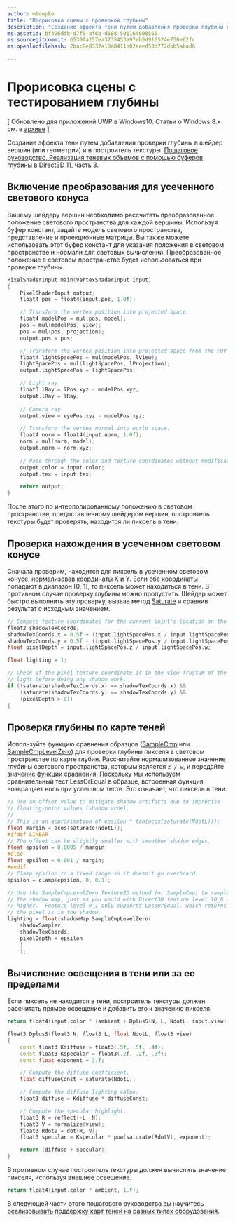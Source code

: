 ```yaml
---
author: mtoepke
title: "Прорисовка сцены с проверкой глубины"
description: "Создание эффекта тени путем добавления проверки глубины в шейдер вершин (или геометрии) и в построитель текстуры."
ms.assetid: bf496dfb-d7f5-af6b-d588-501164608560
ms.sourcegitcommit: 6530fa257ea3735453a97eb5d916524e750e62fc
ms.openlocfilehash: 2bac8e8337a10a8411b02eeed53d772dbb5abad6

---
```


# Прорисовка сцены с тестированием глубины


\[ Обновлено для приложений UWP в Windows10. Статьи о Windows 8.x см. в [архиве](http://go.microsoft.com/fwlink/p/?linkid=619132) \]


Создание эффекта тени путем добавления проверки глубины в шейдер вершин (или геометрии) и в построитель текстуры. [Пошаговое руководство. Реализация теневых объемов с помощью буферов глубины в Direct3D 11](implementing-depth-buffers-for-shadow-mapping.md), часть 3.

## Включение преобразования для усеченного светового конуса


Вашему шейдеру вершин необходимо рассчитать преобразованное положение светового пространства для каждой вершины. Используя буфер констант, задайте модель светового пространства, представление и проекционные матрицы. Вы также можете использовать этот буфер констант для указания положения в световом пространстве и нормали для световых вычислений. Преобразованное положение в световом пространстве будет использоваться при проверке глубины.

```cpp
PixelShaderInput main(VertexShaderInput input)
{
    PixelShaderInput output;
    float4 pos = float4(input.pos, 1.0f);

    // Transform the vertex position into projected space.
    float4 modelPos = mul(pos, model);
    pos = mul(modelPos, view);
    pos = mul(pos, projection);
    output.pos = pos;

    // Transform the vertex position into projected space from the POV of the light.
    float4 lightSpacePos = mul(modelPos, lView);
    lightSpacePos = mul(lightSpacePos, lProjection);
    output.lightSpacePos = lightSpacePos;

    // Light ray
    float3 lRay = lPos.xyz - modelPos.xyz;
    output.lRay = lRay;
    
    // Camera ray
    output.view = eyePos.xyz - modelPos.xyz;

    // Transform the vertex normal into world space.
    float4 norm = float4(input.norm, 1.0f);
    norm = mul(norm, model);
    output.norm = norm.xyz;
    
    // Pass through the color and texture coordinates without modification.
    output.color = input.color;
    output.tex = input.tex;

    return output;
}
```

После этого по интерполированному положению в световом пространстве, предоставленному шейдером вершин, построитель текстуры будет проверять, находится ли пиксель в тени.

## Проверка нахождения в усеченном световом конусе


Сначала проверим, находится для пиксель в усеченном световом конусе, нормализовав координаты X и Y. Если обе координаты попадают в диапазон \[0, 1\], то пиксель может находиться в тени. В противном случае проверку глубины можно пропустить. Шейдер может быстро выполнить эту проверку, вызвав метод [Saturate](https://msdn.microsoft.com/library/windows/desktop/hh447231) и сравнив результат с исходным значением.

```cpp
// Compute texture coordinates for the current point's location on the shadow map.
float2 shadowTexCoords;
shadowTexCoords.x = 0.5f + (input.lightSpacePos.x / input.lightSpacePos.w * 0.5f);
shadowTexCoords.y = 0.5f - (input.lightSpacePos.y / input.lightSpacePos.w * 0.5f);
float pixelDepth = input.lightSpacePos.z / input.lightSpacePos.w;

float lighting = 1;

// Check if the pixel texture coordinate is in the view frustum of the 
// light before doing any shadow work.
if ((saturate(shadowTexCoords.x) == shadowTexCoords.x) &&
    (saturate(shadowTexCoords.y) == shadowTexCoords.y) &&
    (pixelDepth > 0))
{
```

## Проверка глубины по карте теней


Используйте функцию сравнения образцов ([SampleCmp](https://msdn.microsoft.com/library/windows/desktop/bb509696) или [SampleCmpLevelZero](https://msdn.microsoft.com/library/windows/desktop/bb509697)) для проверки глубины пикселя в световом пространстве по карте глубин. Рассчитайте нормализованное значение глубины светового пространства, которым является `z / w`, и передайте значение функции сравнения. Поскольку мы используем сравнительный тест LessOrEqual в образце, встроенная функция возвращает ноль при успешном тесте. Это означает, что пиксель в тени.

```cpp
// Use an offset value to mitigate shadow artifacts due to imprecise 
// floating-point values (shadow acne).
//
// This is an approximation of epsilon * tan(acos(saturate(NdotL))):
float margin = acos(saturate(NdotL));
#ifdef LINEAR
// The offset can be slightly smaller with smoother shadow edges.
float epsilon = 0.0005 / margin;
#else
float epsilon = 0.001 / margin;
#endif
// Clamp epsilon to a fixed range so it doesn't go overboard.
epsilon = clamp(epsilon, 0, 0.1);

// Use the SampleCmpLevelZero Texture2D method (or SampleCmp) to sample from 
// the shadow map, just as you would with Direct3D feature level 10_0 and
// higher.  Feature level 9_1 only supports LessOrEqual, which returns 0 if
// the pixel is in the shadow.
lighting = float(shadowMap.SampleCmpLevelZero(
    shadowSampler,
    shadowTexCoords,
    pixelDepth + epsilon
    )
    );
```

## Вычисление освещения в тени или за ее пределами


Если пиксель не находится в тени, построитель текстуры должен рассчитать прямое освещение и добавить его к значению пикселя.

```cpp
return float4(input.color * (ambient + DplusS(N, L, NdotL, input.view)), 1.f);
```

```cpp
float3 DplusS(float3 N, float3 L, float NdotL, float3 view)
{
    const float3 Kdiffuse = float3(.5f, .5f, .4f);
    const float3 Kspecular = float3(.2f, .2f, .3f);
    const float exponent = 3.f;

    // Compute the diffuse coefficient.
    float diffuseConst = saturate(NdotL);

    // Compute the diffuse lighting value.
    float3 diffuse = Kdiffuse * diffuseConst;

    // Compute the specular highlight.
    float3 R = reflect(-L, N);
    float3 V = normalize(view);
    float3 RdotV = dot(R, V);
    float3 specular = Kspecular * pow(saturate(RdotV), exponent);

    return (diffuse + specular);
}
```

В противном случае построитель текстуры должен вычислить значение пикселя, используя внешнее освещение.

```cpp
return float4(input.color * ambient, 1.f);
```

В следующей части этого пошагового руководства вы научитесь [реализовывать поддержку карт теней на разных типах оборудования](target-a-range-of-hardware.md).

 

 







<!--HONumber=Jun16_HO4-->


